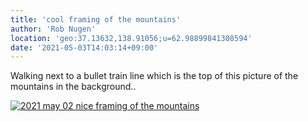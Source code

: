 ```yaml
---
title: 'cool framing of the mountains'
author: 'Rob Nugen'
location: 'geo:37.13632,138.91056;u=62.98899841308594'
date: '2021-05-03T14:03:14+09:00'
---
```



Walking next to a bullet train line which is the top of this picture of the mountains in the background..

[![2021 may 02 nice framing of the mountains](//b.robnugen.com/quests/walk-to-niigata/2021/en_route/day-18/thumbs/2021_may_02_nice_framing_of_the_mountains.jpeg)](//b.robnugen.com/quests/walk-to-niigata/2021/en_route/day-18/2021_may_02_nice_framing_of_the_mountains.jpeg)          
